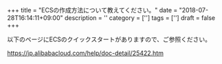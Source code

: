 +++
title = "ECSの作成方法について教えてください。"
date = "2018-07-28T16:14:11+09:00"
description = ''
category = ['']
tags = ['']
draft = false
+++

以下のページにECSのクイックスタートがありますので、ご参照ください。

https://jp.alibabacloud.com/help/doc-detail/25422.htm
